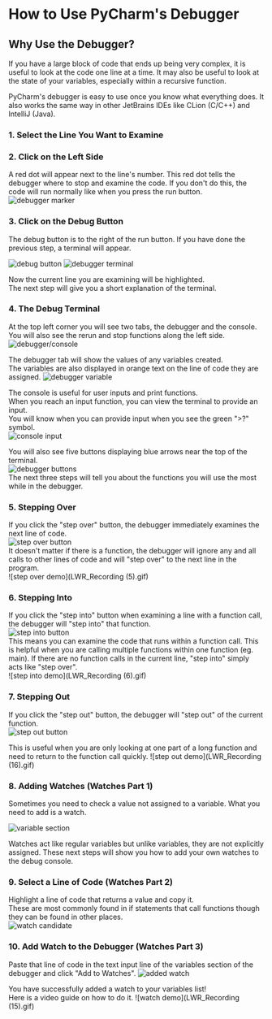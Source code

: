 # **How to Use PyCharm's Debugger**

## Why Use the Debugger?

  If you have a large block of code that ends up being very complex, it is useful to look at the code one line at a time. It may also be useful to look at the state of your variables, especially within a recursive function.
  
  PyCharm's debugger is easy to use once you know what everything does. It also works the same way in other JetBrains IDEs like CLion (C/C++) and IntelliJ (Java).

### 1. Select the Line You Want to Examine

### 2. Click on the Left Side

 A red dot will appear next to the line's number.
 This red dot tells the debugger where to stop and examine the code.
 If you don't do this, the code will run normally like when you press the run button.
 ![debugger marker](Screenshot_8.png)

### 3. Click on the Debug Button

 The debug button is to the right of the run button. If you have done the previous step, a terminal will appear.

 ![debug button](Screenshot_1.png)
 ![debugger terminal](Screenshot_2.png)

 Now the current line you are examining will be highlighted.  
 The next step will give you a short explanation of the terminal.  

### 4. The Debug Terminal

 At the top left corner you will see two tabs, the debugger and the console.
 You will also see the rerun and stop functions along the left side.
 ![debugger/console](Screenshot_9.png)

 The debugger tab will show the values of any variables created.  
 The variables are also displayed in orange text on the line of code they are assigned.
 ![debugger variable](Screenshot_6.png)

 The console is useful for user inputs and print functions.  
 When you reach an input function, you can view the terminal to provide an input.  
 You will know when you can provide input when you see the green ">?" symbol.  
 ![console input](Screenshot_10.png)

 You will also see five buttons displaying blue arrows near the top of the terminal.  
 ![debugger buttons](Screenshot_11.png)  
 The next three steps will tell you about the functions you will use the most while in the debugger.

### 5. Stepping Over

 If you click the "step over" button, the debugger immediately examines the next line of code.  
 ![step over button](Screenshot_3.png)  
 It doesn't matter if there is a function, the debugger will ignore any and all calls to other lines of code and will "step over" to the next line in the program.  
 ![step over demo](LWR_Recording (5).gif)

### 6. Stepping Into

 If you click the "step into" button when examining a line with a function call, the debugger will "step into" that function.  
 ![step into button](Screenshot_4.png)  
 This means you can examine the code that runs within a function call. This is helpful when you are calling multiple functions within one function (eg. main). If there are no function calls in the current line, "step into" simply acts like "step over".  
 ![step into demo](LWR_Recording (6).gif)

### 7. Stepping Out

 If you click the "step out" button, the debugger will "step out" of the current function.  
 ![step out button](Screenshot_5.png)

 This is useful when you are only looking at one part of a long function and need to return to the function call quickly.
 ![step out demo](LWR_Recording (16).gif)

### 8. Adding Watches (Watches Part 1)

 Sometimes you need to check a value not assigned to a variable.
 What you need to add is a watch.

 ![variable section](Screenshot_12.png)

 Watches act like regular variables but unlike variables, they are not explicitly assigned.
 These next steps will show you how to add your own watches to the debug console.

### 9. Select a Line of Code (Watches Part 2)

 Highlight a line of code that returns a value and copy it.  
 These are most commonly found in if statements that call functions though they can be found in other places.  
 ![watch candidate](Screenshot_13.png)  

### 10. Add Watch to the Debugger (Watches Part 3)

 Paste that line of code in the text input line of the variables section of the debugger and click "Add to Watches".
 ![added watch](Screenshot_14.png)

 You have successfully added a watch to your variables list!  
 Here is a video guide on how to do it.
 ![watch demo](LWR_Recording (15).gif)
